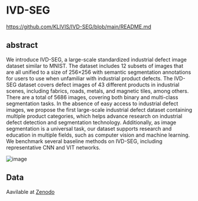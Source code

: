 # IVD-SEG
https://github.com/KLIVIS/IVD-SEG/blob/main/README.md

## abstract
We introduce IVD-SEG, a large-scale standardized industrial defect image dataset similar to MNIST. The dataset includes 12 subsets of images that are all unified to a size of 256×256 with semantic segmentation annotations for users to use when unfamiliar with industrial product defects. The IVD-SEG dataset covers defect images of 43 different products in industrial scenes, including fabrics, roads, metals, and magnetic tiles, among others. There are a total of 5686 images, covering both binary and multi-class segmentation tasks. In the absence of easy access to industrial defect images, we propose the first large-scale industrial defect dataset containing multiple product categories, which helps advance research on industrial defect detection and segmentation technology. Additionally, as image segmentation is a universal task, our dataset supports research and education in multiple fields, such as computer vision and machine learning. We benchmark several baseline methods on IVD-SEG, including representative CNN and VIT networks.

![image](https://github.com/KLIVIS/IVD-SEG/assets/115090662/6860e8bf-6474-4b39-be91-62b9365b1b7e)

## Data
Aavilable at [Zenodo](https://zenodo.org/uploads/10547589)
